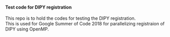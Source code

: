 #### Test code for DIPY registration

This repo is to hold the codes for testing the DIPY registration.  
This is used for Google Summer of Code 2018 for parallelizing registraion of DIPY using OpenMP.